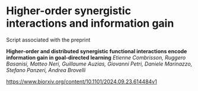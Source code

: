 # Higher-order synergistic interactions and information gain
Script associated with the preprint

**Higher-order and distributed synergistic functional interactions encode information gain in goal-directed learning**
_Etienne Combrisson, Ruggero Basanisi, Matteo Neri, Guillaume Auzias, Giovanni Petri, Daniele Marinazzo, Stefano Panzeri, Andrea Brovelli_

https://www.biorxiv.org/content/10.1101/2024.09.23.614484v1
